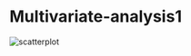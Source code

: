 # Multivariate-analysis1

![scatterplot](https://github.com/user-attachments/assets/77eb3ea7-e4fa-40c3-b9b1-22845fde801f)

